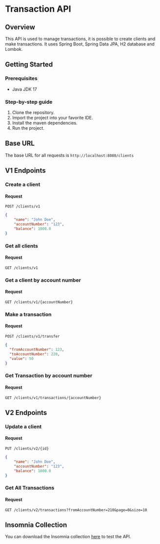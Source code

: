 # Transaction API
## Overview
This API is used to manage transactions, it is possible to create clients and make transactions.
It uses Spring Boot, Spring Data JPA, H2 database and Lombok.


## Getting Started
### Prerequisites
- Java JDK 17

### Step-by-step guide
1. Clone the repository.
2. Import the project into your favorite IDE.
3. Install the maven dependencies.
4. Run the project.

## Base URL
The base URL for all requests is `http://localhost:8080/clients`

## V1 Endpoints
### Create a client
#### Request
```http
POST /clients/v1
```
```json
{
    "name": "John Doe",
    "accountNumber": "123",
    "balance": 1000.0
}
```
### Get all clients
#### Request
```http
GET /clients/v1
```

### Get a client by account number
#### Request
```http
GET /clients/v1/{accountNumber}
```

### Make a transaction
#### Request
```http
POST /clients/v1/transfer
```
```json
{
  "fromAccountNumber": 123,
  "toAccountNumber": 220,
  "value": 50
}
```
### Get Transaction by account number
#### Request
```http
GET /clients/v1/transactions/{accountNumber}
```

## V2 Endpoints
### Update a client
#### Request
```http
PUT /clients/v2/{id}
```
```json
{
    "name": "John Doe",
    "accountNumber": "123",
    "balance": 1000.0
}
```

### Get All Transactions
#### Request
```http
GET /clients/v2/transactions?fromAccountNumber=210&page=0&size=10
```
## Insomnia Collection
You can download the Insomnia collection [here](https://github.com/fregnani2/api-java-test/blob/main/collection.json) to test the API.

